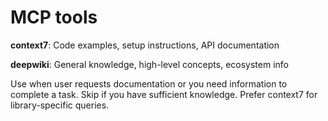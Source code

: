 # MCP tools

**context7**: Code examples, setup instructions, API documentation

**deepwiki**: General knowledge, high-level concepts, ecosystem info

Use when user requests documentation or you need information to complete a
task. Skip if you have sufficient knowledge. Prefer context7 for
library-specific queries.

